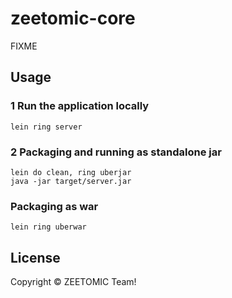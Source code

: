 # zeetomic-core

FIXME

## Usage

### 1 Run the application locally

`lein ring server`

### 2 Packaging and running as standalone jar

```
lein do clean, ring uberjar
java -jar target/server.jar
```

### Packaging as war

`lein ring uberwar`

## License

Copyright © ZEETOMIC Team!
